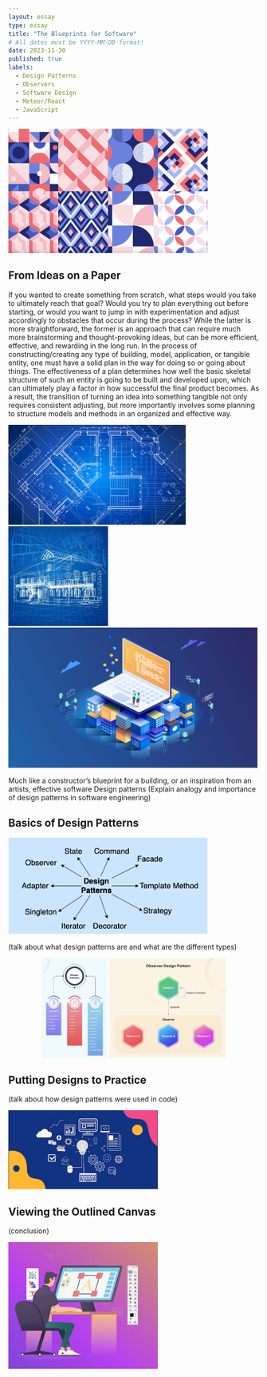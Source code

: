 ```yaml
---
layout: essay
type: essay
title: "The Blueprints for Software"
# All dates must be YYYY-MM-DD format!
date: 2023-11-30
published: true
labels:
  - Design Patterns
  - Observers
  - Software Design
  - Meteor/React
  - JavaScript
---
```


<img width="400px" class="rounded float-start pe-4" src="../img/technical-essays/the-blueprints-for-software/background-design.png" alt="">

## From Ideas on a Paper

If you wanted to create something from scratch, what steps would you take to ultimately reach that goal? Would you try to plan everything out before starting, or would you want to jump in with experimentation and adjust accordingly to obstacles that occur during the process? While the latter is more straightforward, the former is an approach that can require much more brainstorming and thought-provoking ideas, but can be more efficient, effective, and rewarding in the long run. In the process of constructing/creating any type of building, model, application, or tangible entity, one must have a solid plan in the way for doing so or going about things. The effectiveness of a plan determines how well the basic skeletal structure of such an entity is going to be built and developed upon, which can ultimately play a factor in how successful the final product becomes. As a result, the transition of turning an idea into something tangible not only requires consistent adjusting, but more importantly involves some planning to structure models and methods in an organized and effective way.

<div class="text-center p-4">
  <img height="200px" src="../img/technical-essays/the-blueprints-for-software/blueprint-1.jpeg" class="img-thumbnail" alt="">
  <img height="200px" src="../img/technical-essays/the-blueprints-for-software/blueprint-2.jpeg" class="img-thumbnail" alt="">
</div>

<img width="500px" class="img-fluid" src="../img/technical-essays/the-blueprints-for-software/software-design-1.png" alt="">

Much like a constructor’s blueprint for a building, or an inspiration from an artists, effective software Design patterns
(Explain analogy and importance of design patterns in software engineering)


## Basics of Design Patterns

<img width="400px" class="img-fluid" src="../img/technical-essays/the-blueprints-for-software/design-patterns-example.png" alt="">

(talk about what design patterns are and what are the different types)

<p align="center">
<img height="200px" class="img-fluid" src="../img/technical-essays/the-blueprints-for-software/pattern-types.png" alt="">
<img height="200px" class="img-fluid" src="../img/technical-essays/the-blueprints-for-software/observer-design-pattern.png" alt="">
</p>



## Putting Designs to Practice
(talk about how design patterns were used in code)

<img width="300px" class="rounded float-start pe-4" src="../img/technical-essays/the-blueprints-for-software/software-design-2.png" alt=""> 

## Viewing the Outlined Canvas
(conclusion)

<img width="300px" class="img-fluid" src="../img/technical-essays/the-blueprints-for-software/man-graphic.png" alt=""> 


